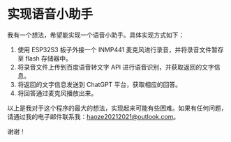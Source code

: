 

# 实现语音小助手

我有一个想法，希望能实现一个语音小助手。具体实现方式如下：

1. 使用 ESP32S3 板子外接一个 INMP441 麦克风进行录音，并将录音文件暂存至 flash 存储器中。
2. 将录音文件上传到百度语音转文字 API 进行语音识别，并获取返回的文字信息。
3. 将返回的文字信息发送到 ChatGPT 平台，获取相应的回答。
4. 将回答通过麦克风播放出来。

以上是我对于这个程序的最大的想法，实现起来可能有些困难。如果有任何问题，请通过我的电子邮件联系我：haoze20212021@outlook.com。

谢谢！